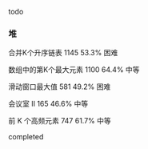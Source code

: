 todo

### 堆

合并K个升序链表  	1145	53.3%	困难	

数组中的第K个最大元素  	1100	64.4%	中等	

滑动窗口最大值  	581	49.2%	困难	

会议室 II  	165	46.6%	中等	

前 K 个高频元素  	747	61.7%	中等	

completed
